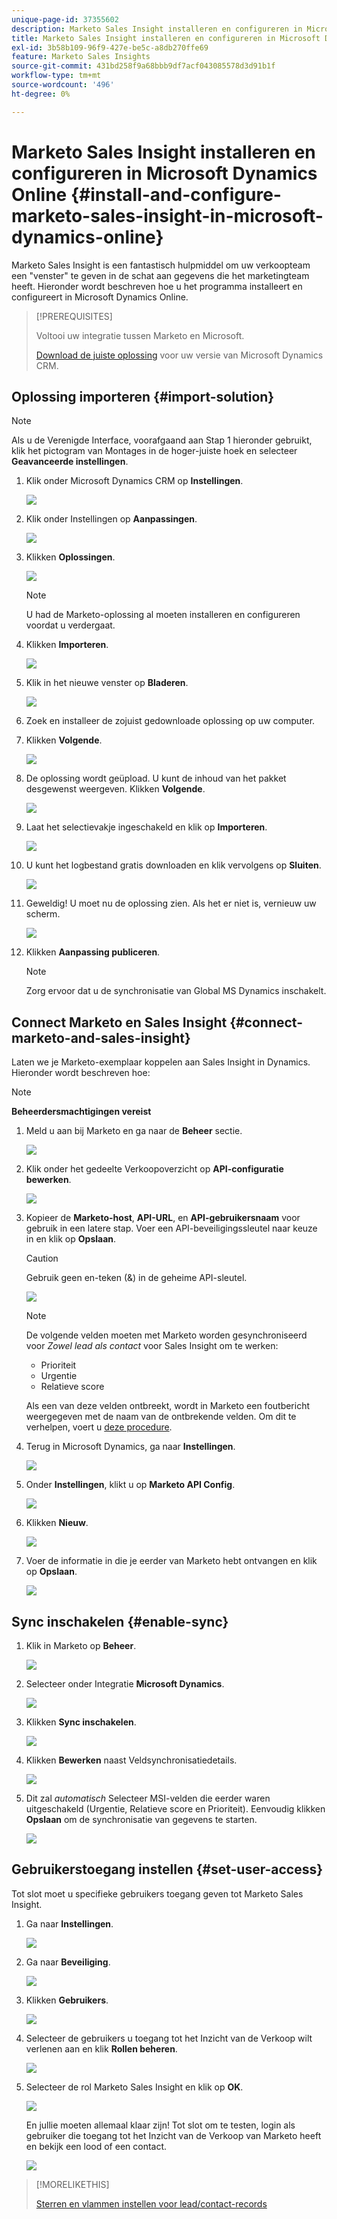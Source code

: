 ```yaml
---
unique-page-id: 37355602
description: Marketo Sales Insight installeren en configureren in Microsoft Dynamics Online - Marketo Docs - Productdocumentatie
title: Marketo Sales Insight installeren en configureren in Microsoft Dynamics Online
exl-id: 3b58b109-96f9-427e-be5c-a8db270ffe69
feature: Marketo Sales Insights
source-git-commit: 431bd258f9a68bbb9df7acf043085578d3d91b1f
workflow-type: tm+mt
source-wordcount: '496'
ht-degree: 0%

---
```


# Marketo Sales Insight installeren en configureren in Microsoft Dynamics Online {#install-and-configure-marketo-sales-insight-in-microsoft-dynamics-online}

Marketo Sales Insight is een fantastisch hulpmiddel om uw verkoopteam een &quot;venster&quot; te geven in de schat aan gegevens die het marketingteam heeft. Hieronder wordt beschreven hoe u het programma installeert en configureert in Microsoft Dynamics Online.

>[!PREREQUISITES]
>
>Voltooi uw integratie tussen Marketo en Microsoft.
>
>[Download de juiste oplossing](/help/marketo/product-docs/marketo-sales-insight/msi-for-microsoft-dynamics/installing/download-the-marketo-sales-insight-solution-for-microsoft-dynamics.md) voor uw versie van Microsoft Dynamics CRM.

## Oplossing importeren {#import-solution}

>[!NOTE]
>
>Als u de Verenigde Interface, voorafgaand aan Stap 1 hieronder gebruikt, klik het pictogram van Montages in de hoger-juiste hoek en selecteer **Geavanceerde instellingen**.

1. Klik onder Microsoft Dynamics CRM op **Instellingen**.

   ![](assets/image2014-12-12-9-3a4-3a56-1.png)

1. Klik onder Instellingen op **Aanpassingen**.

   ![](assets/image2015-4-29-14-3a22-3a1-1.png)

1. Klikken **Oplossingen**.

   ![](assets/image2014-12-12-9-3a5-3a17-1.png)

   >[!NOTE]
   >
   >U had de Marketo-oplossing al moeten installeren en configureren voordat u verdergaat.

1. Klikken **Importeren**.

   ![](assets/image2014-12-12-9-3a5-3a27-1.png)

1. Klik in het nieuwe venster op **Bladeren**.

   ![](assets/image2014-12-12-9-3a5-3a36-1.png)

1. Zoek en installeer de zojuist gedownloade oplossing op uw computer.

1. Klikken **Volgende**.

   ![](assets/seven.png)

1. De oplossing wordt geüpload. U kunt de inhoud van het pakket desgewenst weergeven. Klikken **Volgende**.

   ![](assets/image2014-12-12-9-3a6-3a10-1.png)

1. Laat het selectievakje ingeschakeld en klik op **Importeren**.

   ![](assets/image2014-12-12-9-3a6-3a19-1.png)

1. U kunt het logbestand gratis downloaden en klik vervolgens op **Sluiten**.

   ![](assets/image2014-12-12-9-3a6-3a29-1.png)

1. Geweldig! U moet nu de oplossing zien. Als het er niet is, vernieuw uw scherm.

   ![](assets/eleven.png)

1. Klikken **Aanpassing publiceren**.

   >[!NOTE]
   >
   >Zorg ervoor dat u de synchronisatie van Global MS Dynamics inschakelt.

## Connect Marketo en Sales Insight {#connect-marketo-and-sales-insight}

Laten we je Marketo-exemplaar koppelen aan Sales Insight in Dynamics. Hieronder wordt beschreven hoe:

>[!NOTE]
>
>**Beheerdersmachtigingen vereist**

1. Meld u aan bij Marketo en ga naar de **Beheer** sectie.

   ![](assets/image2014-12-12-9-3a6-3a50-1.png)

1. Klik onder het gedeelte Verkoopoverzicht op **API-configuratie bewerken**.

   ![](assets/image2014-12-12-9-3a7-3a0-1.png)

1. Kopieer de **Marketo-host**, **API-URL**, en **API-gebruikersnaam** voor gebruik in een latere stap. Voer een API-beveiligingssleutel naar keuze in en klik op **Opslaan**.

   >[!CAUTION]
   >
   >Gebruik geen en-teken (&amp;) in de geheime API-sleutel.

   ![](assets/image2014-12-12-9-3a7-3a9-1.png)

   >[!NOTE]
   >
   >De volgende velden moeten met Marketo worden gesynchroniseerd voor _Zowel lead als contact_ voor Sales Insight om te werken:
   >
   >* Prioriteit
   >* Urgentie
   >* Relatieve score
   >
   >Als een van deze velden ontbreekt, wordt in Marketo een foutbericht weergegeven met de naam van de ontbrekende velden. Om dit te verhelpen, voert u [deze procedure](/help/marketo/product-docs/marketo-sales-insight/msi-for-microsoft-dynamics/setting-up-and-using/required-fields-for-syncing-marketo-with-dynamics.md).

1. Terug in Microsoft Dynamics, ga naar **Instellingen**.

   ![](assets/image2014-12-12-9-3a7-3a25-1.png)

1. Onder **Instellingen**, klikt u op **Marketo API Config**.

   ![](assets/image2014-12-12-9-3a7-3a34-1.png)

1. Klikken **Nieuw**.

   ![](assets/image2014-12-12-9-3a8-3a8-1.png)

1. Voer de informatie in die je eerder van Marketo hebt ontvangen en klik op **Opslaan**.

   ![](assets/image2014-12-12-9-3a8-3a17-1.png)

## Sync inschakelen {#enable-sync}

1. Klik in Marketo op **Beheer**.

   ![](assets/enable-one.png)

1. Selecteer onder Integratie **Microsoft Dynamics**.

   ![](assets/enable-two.png)

1. Klikken **Sync inschakelen**.

   ![](assets/enable-three.png)

1. Klikken **Bewerken** naast Veldsynchronisatiedetails.

   ![](assets/enable-four.png)

1. Dit zal _automatisch_ Selecteer MSI-velden die eerder waren uitgeschakeld (Urgentie, Relatieve score en Prioriteit). Eenvoudig klikken **Opslaan** om de synchronisatie van gegevens te starten.

   ![](assets/enable-five.png)

## Gebruikerstoegang instellen {#set-user-access}

Tot slot moet u specifieke gebruikers toegang geven tot Marketo Sales Insight.

1. Ga naar **Instellingen**.

   ![](assets/image2014-12-12-9-3a8-3a34-1.png)

1. Ga naar **Beveiliging**.

   ![](assets/image2015-4-29-14-3a56-3a33-1.png)

1. Klikken **Gebruikers**.

   ![](assets/image2015-4-29-14-3a57-3a46-1.png)

1. Selecteer de gebruikers u toegang tot het Inzicht van de Verkoop wilt verlenen aan en klik **Rollen beheren**.

   ![](assets/image2015-4-29-14-3a59-3a31-1.png)

1. Selecteer de rol Marketo Sales Insight en klik op **OK**.

   ![](assets/image2014-12-12-9-3a9-3a22-1.png)

   En jullie moeten allemaal klaar zijn! Tot slot om te testen, login als gebruiker die toegang tot het Inzicht van de Verkoop van Marketo heeft en bekijk een lood of een contact.

   ![](assets/image2015-4-29-15-3a2-3a27-1.png)

>[!MORELIKETHIS]
>
>[Sterren en vlammen instellen voor lead/contact-records](/help/marketo/product-docs/marketo-sales-insight/msi-for-microsoft-dynamics/setting-up-and-using/setting-up-stars-and-flames-for-lead-contact-records.md)
